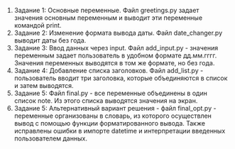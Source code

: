 1. Задание 1: Основные переменные. Файл greetings.py задает значения основным переменным и выводит эти переменные командой print.
2. Задание 2: Изменение формата вывода даты. Файл date_changer.py выводит даты без года.
3. Задание 3: Ввод данных через input. Файл add_input.py - значения переменным задает пользователь в удобном формате дд.мм.гггг. Значения переменных выводятся в том же формате, но без года.
4. Задание 4: Добавление списка заголовков. Файл add_list.py - пользователь вводит три заголовка, которые объединяются в список и затем выводятся.
5. Задание 5: Файл final.py - все переменные объединены в один список note. Из этого списка выводятся значения на экран.
6. Задание 5: Альтернативный вариант решения - файл final_opt.py - переменные организованы в словарь, из которого осуществлен вывод с помощью функции форматированного вывода. Также исправлены ошибки в импорте datetime и интерпретации введенных пользователем данных. 
